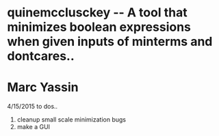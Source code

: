 # quinemcclusckey -- A tool that minimizes boolean expressions when given inputs of minterms and dontcares..
# Marc Yassin

4/15/2015 to dos..
1. cleanup small scale minimization bugs
2. make a GUI

